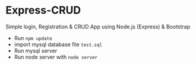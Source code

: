 # Express-CRUD
Simple login, Registration &amp; CRUD App using Node.js (Express) & Bootstrap

- Run `npm update`
- import mysql database file `test.sql`
- Run mysql server
- Run node server with `node server`
